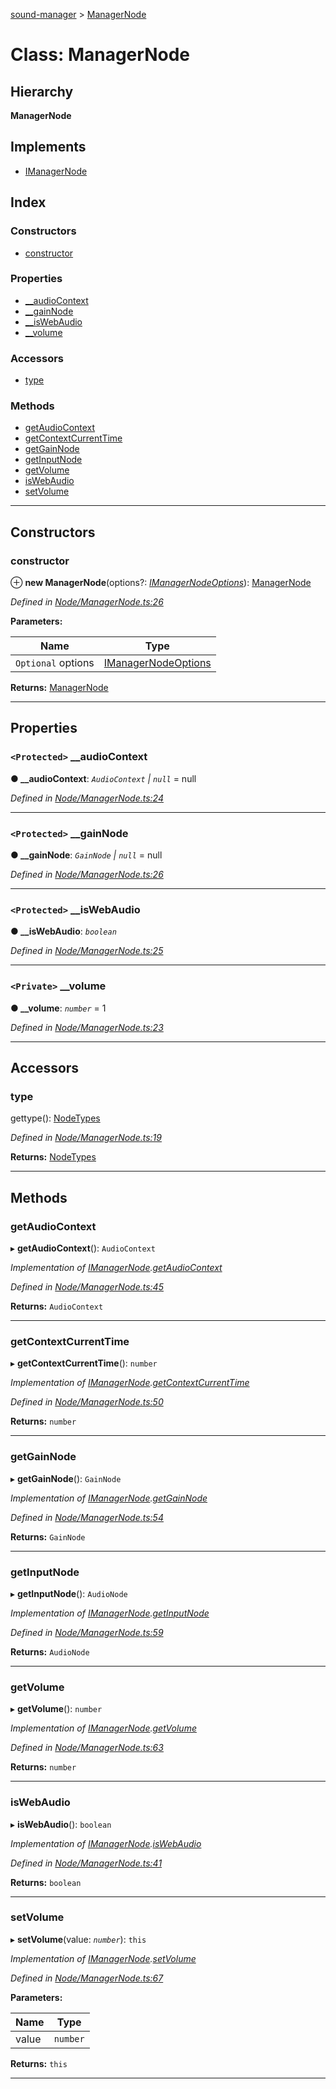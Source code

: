 [sound-manager](../README.md) > [ManagerNode](../classes/managernode.md)

# Class: ManagerNode

## Hierarchy

**ManagerNode**

## Implements

* [IManagerNode](../interfaces/imanagernode.md)

## Index

### Constructors

* [constructor](managernode.md#constructor)

### Properties

* [__audioContext](managernode.md#__audiocontext)
* [__gainNode](managernode.md#__gainnode)
* [__isWebAudio](managernode.md#__iswebaudio)
* [__volume](managernode.md#__volume)

### Accessors

* [type](managernode.md#type)

### Methods

* [getAudioContext](managernode.md#getaudiocontext)
* [getContextCurrentTime](managernode.md#getcontextcurrenttime)
* [getGainNode](managernode.md#getgainnode)
* [getInputNode](managernode.md#getinputnode)
* [getVolume](managernode.md#getvolume)
* [isWebAudio](managernode.md#iswebaudio)
* [setVolume](managernode.md#setvolume)

---

## Constructors

<a id="constructor"></a>

###  constructor

⊕ **new ManagerNode**(options?: *[IManagerNodeOptions](../interfaces/imanagernodeoptions.md)*): [ManagerNode](managernode.md)

*Defined in [Node/ManagerNode.ts:26](https://github.com/furkleindustries/sound-manager/blob/087d8cb/src/Node/ManagerNode.ts#L26)*

**Parameters:**

| Name | Type |
| ------ | ------ |
| `Optional` options | [IManagerNodeOptions](../interfaces/imanagernodeoptions.md) |

**Returns:** [ManagerNode](managernode.md)

___

## Properties

<a id="__audiocontext"></a>

### `<Protected>` __audioContext

**● __audioContext**: *`AudioContext` | `null`* =  null

*Defined in [Node/ManagerNode.ts:24](https://github.com/furkleindustries/sound-manager/blob/087d8cb/src/Node/ManagerNode.ts#L24)*

___
<a id="__gainnode"></a>

### `<Protected>` __gainNode

**● __gainNode**: *`GainNode` | `null`* =  null

*Defined in [Node/ManagerNode.ts:26](https://github.com/furkleindustries/sound-manager/blob/087d8cb/src/Node/ManagerNode.ts#L26)*

___
<a id="__iswebaudio"></a>

### `<Protected>` __isWebAudio

**● __isWebAudio**: *`boolean`*

*Defined in [Node/ManagerNode.ts:25](https://github.com/furkleindustries/sound-manager/blob/087d8cb/src/Node/ManagerNode.ts#L25)*

___
<a id="__volume"></a>

### `<Private>` __volume

**● __volume**: *`number`* = 1

*Defined in [Node/ManagerNode.ts:23](https://github.com/furkleindustries/sound-manager/blob/087d8cb/src/Node/ManagerNode.ts#L23)*

___

## Accessors

<a id="type"></a>

###  type

gettype(): [NodeTypes](../enums/nodetypes.md)

*Defined in [Node/ManagerNode.ts:19](https://github.com/furkleindustries/sound-manager/blob/087d8cb/src/Node/ManagerNode.ts#L19)*

**Returns:** [NodeTypes](../enums/nodetypes.md)

___

## Methods

<a id="getaudiocontext"></a>

###  getAudioContext

▸ **getAudioContext**(): `AudioContext`

*Implementation of [IManagerNode](../interfaces/imanagernode.md).[getAudioContext](../interfaces/imanagernode.md#getaudiocontext)*

*Defined in [Node/ManagerNode.ts:45](https://github.com/furkleindustries/sound-manager/blob/087d8cb/src/Node/ManagerNode.ts#L45)*

**Returns:** `AudioContext`

___
<a id="getcontextcurrenttime"></a>

###  getContextCurrentTime

▸ **getContextCurrentTime**(): `number`

*Implementation of [IManagerNode](../interfaces/imanagernode.md).[getContextCurrentTime](../interfaces/imanagernode.md#getcontextcurrenttime)*

*Defined in [Node/ManagerNode.ts:50](https://github.com/furkleindustries/sound-manager/blob/087d8cb/src/Node/ManagerNode.ts#L50)*

**Returns:** `number`

___
<a id="getgainnode"></a>

###  getGainNode

▸ **getGainNode**(): `GainNode`

*Implementation of [IManagerNode](../interfaces/imanagernode.md).[getGainNode](../interfaces/imanagernode.md#getgainnode)*

*Defined in [Node/ManagerNode.ts:54](https://github.com/furkleindustries/sound-manager/blob/087d8cb/src/Node/ManagerNode.ts#L54)*

**Returns:** `GainNode`

___
<a id="getinputnode"></a>

###  getInputNode

▸ **getInputNode**(): `AudioNode`

*Implementation of [IManagerNode](../interfaces/imanagernode.md).[getInputNode](../interfaces/imanagernode.md#getinputnode)*

*Defined in [Node/ManagerNode.ts:59](https://github.com/furkleindustries/sound-manager/blob/087d8cb/src/Node/ManagerNode.ts#L59)*

**Returns:** `AudioNode`

___
<a id="getvolume"></a>

###  getVolume

▸ **getVolume**(): `number`

*Implementation of [IManagerNode](../interfaces/imanagernode.md).[getVolume](../interfaces/imanagernode.md#getvolume)*

*Defined in [Node/ManagerNode.ts:63](https://github.com/furkleindustries/sound-manager/blob/087d8cb/src/Node/ManagerNode.ts#L63)*

**Returns:** `number`

___
<a id="iswebaudio"></a>

###  isWebAudio

▸ **isWebAudio**(): `boolean`

*Implementation of [IManagerNode](../interfaces/imanagernode.md).[isWebAudio](../interfaces/imanagernode.md#iswebaudio)*

*Defined in [Node/ManagerNode.ts:41](https://github.com/furkleindustries/sound-manager/blob/087d8cb/src/Node/ManagerNode.ts#L41)*

**Returns:** `boolean`

___
<a id="setvolume"></a>

###  setVolume

▸ **setVolume**(value: *`number`*): `this`

*Implementation of [IManagerNode](../interfaces/imanagernode.md).[setVolume](../interfaces/imanagernode.md#setvolume)*

*Defined in [Node/ManagerNode.ts:67](https://github.com/furkleindustries/sound-manager/blob/087d8cb/src/Node/ManagerNode.ts#L67)*

**Parameters:**

| Name | Type |
| ------ | ------ |
| value | `number` |

**Returns:** `this`

___

